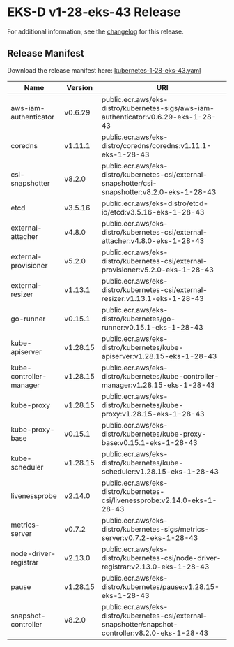 # EKS-D v1-28-eks-43 Release

For additional information, see the [changelog](CHANGELOG-v1-28-eks-43.md) for this release.

## Release Manifest

Download the release manifest here: [kubernetes-1-28-eks-43.yaml](https://distro.eks.amazonaws.com/kubernetes-1-28/kubernetes-1-28-eks-43.yaml)

| Name | Version | URI |
|------|---------|-----|
| aws-iam-authenticator | v0.6.29 | public.ecr.aws/eks-distro/kubernetes-sigs/aws-iam-authenticator:v0.6.29-eks-1-28-43 |
| coredns | v1.11.1 | public.ecr.aws/eks-distro/coredns/coredns:v1.11.1-eks-1-28-43 |
| csi-snapshotter | v8.2.0 | public.ecr.aws/eks-distro/kubernetes-csi/external-snapshotter/csi-snapshotter:v8.2.0-eks-1-28-43 |
| etcd | v3.5.16 | public.ecr.aws/eks-distro/etcd-io/etcd:v3.5.16-eks-1-28-43 |
| external-attacher | v4.8.0 | public.ecr.aws/eks-distro/kubernetes-csi/external-attacher:v4.8.0-eks-1-28-43 |
| external-provisioner | v5.2.0 | public.ecr.aws/eks-distro/kubernetes-csi/external-provisioner:v5.2.0-eks-1-28-43 |
| external-resizer | v1.13.1 | public.ecr.aws/eks-distro/kubernetes-csi/external-resizer:v1.13.1-eks-1-28-43 |
| go-runner | v0.15.1 | public.ecr.aws/eks-distro/kubernetes/go-runner:v0.15.1-eks-1-28-43 |
| kube-apiserver | v1.28.15 | public.ecr.aws/eks-distro/kubernetes/kube-apiserver:v1.28.15-eks-1-28-43 |
| kube-controller-manager | v1.28.15 | public.ecr.aws/eks-distro/kubernetes/kube-controller-manager:v1.28.15-eks-1-28-43 |
| kube-proxy | v1.28.15 | public.ecr.aws/eks-distro/kubernetes/kube-proxy:v1.28.15-eks-1-28-43 |
| kube-proxy-base | v0.15.1 | public.ecr.aws/eks-distro/kubernetes/kube-proxy-base:v0.15.1-eks-1-28-43 |
| kube-scheduler | v1.28.15 | public.ecr.aws/eks-distro/kubernetes/kube-scheduler:v1.28.15-eks-1-28-43 |
| livenessprobe | v2.14.0 | public.ecr.aws/eks-distro/kubernetes-csi/livenessprobe:v2.14.0-eks-1-28-43 |
| metrics-server | v0.7.2 | public.ecr.aws/eks-distro/kubernetes-sigs/metrics-server:v0.7.2-eks-1-28-43 |
| node-driver-registrar | v2.13.0 | public.ecr.aws/eks-distro/kubernetes-csi/node-driver-registrar:v2.13.0-eks-1-28-43 |
| pause | v1.28.15 | public.ecr.aws/eks-distro/kubernetes/pause:v1.28.15-eks-1-28-43 |
| snapshot-controller | v8.2.0 | public.ecr.aws/eks-distro/kubernetes-csi/external-snapshotter/snapshot-controller:v8.2.0-eks-1-28-43 |
